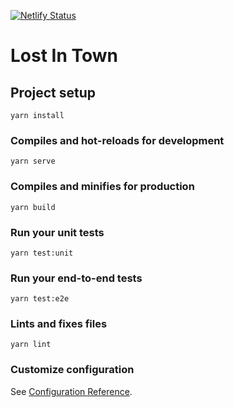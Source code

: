 [![Netlify Status](https://api.netlify.com/api/v1/badges/f0b1ba7d-e64b-4692-991c-2822fccdf433/deploy-status)](https://app.netlify.com/sites/lostintown/deploys)

# Lost In Town

## Project setup
```
yarn install
```

### Compiles and hot-reloads for development
```
yarn serve
```

### Compiles and minifies for production
```
yarn build
```

### Run your unit tests
```
yarn test:unit
```

### Run your end-to-end tests
```
yarn test:e2e
```

### Lints and fixes files
```
yarn lint
```

### Customize configuration
See [Configuration Reference](https://cli.vuejs.org/config/).
